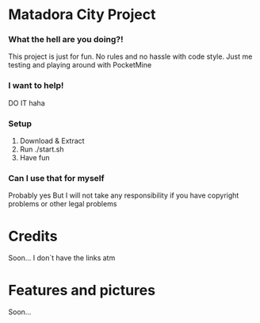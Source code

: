 # Matadora City Project

### What the hell are you doing?!
This project is just for fun. No rules and no hassle with code style. Just me testing and playing around with PocketMine

### I want to help!
DO IT haha

### Setup
1. Download & Extract
2. Run ./start.sh
3. Have fun

### Can I use that for myself
Probably yes
But I will not take any responsibility if you have copyright problems or other legal problems

# Credits
Soon... I don´t have the links atm

# Features and pictures
Soon... 
